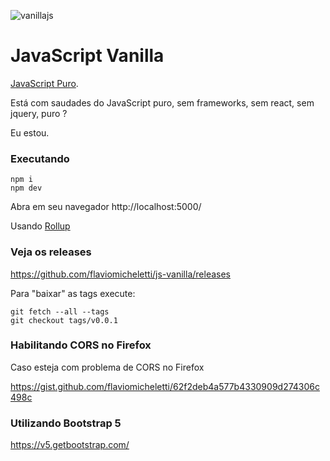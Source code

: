 ![vanillajs](https://user-images.githubusercontent.com/1257048/84575349-cfb01a80-ad82-11ea-8469-1fbf13d376b4.png)

# JavaScript Vanilla

[JavaScript Puro](http://vanilla-js.com/).

Está com saudades do JavaScript puro, sem frameworks, sem react, sem jquery, puro ?

Eu estou.


### Executando

    npm i
    npm dev

Abra em seu navegador http://localhost:5000/

Usando [Rollup](http://rollupjs.org/guide/en/)


### Veja os releases

https://github.com/flaviomicheletti/js-vanilla/releases

Para "baixar" as tags execute:

    git fetch --all --tags
    git checkout tags/v0.0.1


### Habilitando CORS no Firefox

Caso esteja com problema de CORS no Firefox

https://gist.github.com/flaviomicheletti/62f2deb4a577b4330909d274306c498c


### Utilizando Bootstrap 5

https://v5.getbootstrap.com/